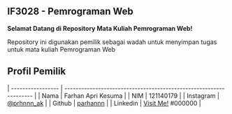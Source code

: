 ## IF3028 - Pemrograman Web

**Selamat Datang di Repository Mata Kuliah Pemrograman Web!**

Repository ini digunakan pemilik sebagai wadah untuk menyimpan tugas untuk mata kuliah Pemrograman Web

## Profil Pemilik
| ----------------- | ------------------------------------------------------------------ |
| Nama | Farhan Apri Kesuma |
| NIM | 121140179 |
| Instagram | [@prhnnn_ak](https://www.instagram.com/prhnnn_ak/) |
| Github | [parhannn](https://github.com/parhannn) |
| Linkedin | [Visit Me!](https://www.linkedin.com/in/farhan-apri-kesuma/) #000000 |